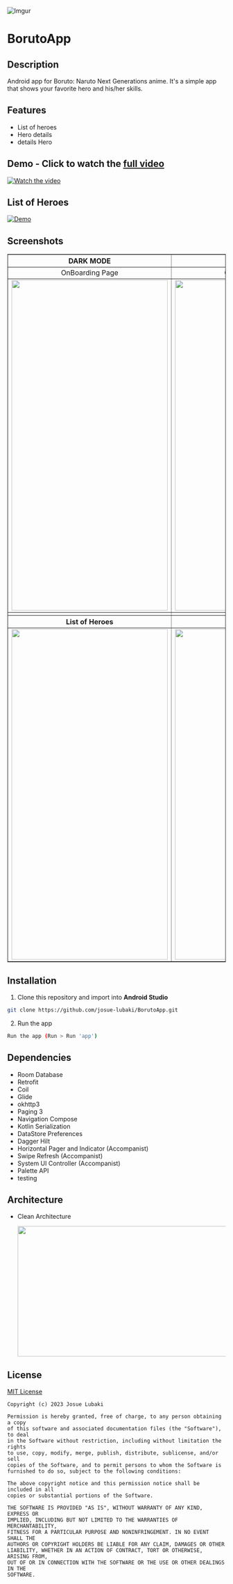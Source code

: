 ![Imgur](https://i.imgur.com/FvR3xZV.png)

# BorutoApp

## Description
Android app for Boruto: Naruto Next Generations anime. It's a simple app that shows your favorite hero and his/her skills.

## Features
- List of heroes
- Hero details
- details Hero

## Demo - Click to watch the [full video](https://youtu.be/I0_At4PTPEQ)

[![Watch the video](https://videoapi-muybridge.vimeocdn.com/animated-thumbnails/image/d7b49d74-6517-404c-ac94-53143355e5cf.gif?ClientID=vimeo-core-prod&Date=1675996621&Signature=45770c61516e109d576ec493fc93ae71be83d3d3)](https://youtu.be/I0_At4PTPEQ)

## List of Heroes

[![Demo](https://videoapi-muybridge.vimeocdn.com/animated-thumbnails/image/d6ba00b4-8568-45bc-af72-52b96f581c95.gif?ClientID=vimeo-core-prod&Date=1675233322&Signature=a6aa1601e3bad43b28f5752c2bb8dbe7160dd019)](https://player.vimeo.com/video/794761764)

<!-- [![Demo](https://videoapi-muybridge.vimeocdn.com/animated-thumbnails/image/8eb0e10c-8b40-49bd-b6c4-1cb6e84194d2.gif?ClientID=vimeo-core-prod&Date=1675233373&Signature=4c66e31a67a47b9dd6766ab53ca785d3324bc961)](https://player.vimeo.com/video/794761825) -->

<!-- ## Demo - Dark Mode

[![Demo](https://videoapi-muybridge.vimeocdn.com/animated-thumbnails/image/d6ba00b4-8568-45bc-af72-52b96f581c95.gif?ClientID=vimeo-core-prod&Date=1675233322&Signature=a6aa1601e3bad43b28f5752c2bb8dbe7160dd019)](https://player.vimeo.com/video/794761764)

## Demo - Light Mode

[![Demo](https://videoapi-muybridge.vimeocdn.com/animated-thumbnails/image/54942e32-b9e1-4044-bd61-f1e50c9f59cc.gif?ClientID=vimeo-core-prod&Date=1675233345&Signature=7b637ce8458ddaad88c87afb5a40c0bb4f7caa8c)](https://player.vimeo.com/video/794761800) -->


## Screenshots

<table border="1">
    <tr>
        <th align="center"> DARK MODE </th>
        <th align="center"> LIGHT MODE </th>
    </tr>
    <tr>
        <td align="center"> OnBoarding Page </td>   
        <td align="center"> OnBoarding Page </td>
    </tr>
    <tr>
        <td align="center"> <img src="https://i.imgur.com/DSqel2q.png" width=360 height=760 /></td>
        <td align="center"> <img src="https://i.imgur.com/kUr1TUE.png" width=360 height=760 /></td>
    </tr>
    <tr>
        <td> </td>
        <td> </td>
    </tr>
    <tr>
        <th align="center"> List of Heroes </th>
        <th align="center"> List of Heroes </th>
    </tr>
    <tr>
        <td> <img src="https://i.imgur.com/npp0rCT.jpg" width=360 height=760 /></td>
        <td> <img src="https://i.imgur.com/e28LzTm.jpg" width=360 height=760 /></td>
    </tr>
</table>

## Installation
1. Clone this repository and import into **Android Studio**

```bash
git clone https://github.com/josue-lubaki/BorutoApp.git
```

2. Run the app

```bash
Run the app (Run > Run 'app')
```

## Dependencies
- Room Database
- Retrofit
- Coil
- Glide
- okhttp3
- Paging 3
- Navigation Compose
- Kotlin Serialization
- DataStore Preferences
- Dagger Hilt
- Horizontal Pager and Indicator (Accompanist)
- Swipe Refresh (Accompanist)
- System UI Controller (Accompanist)
- Palette API
- testing

## Architecture
- Clean Architecture

  <img src="https://i.imgur.com/ILr0iMq.png" width="720" height="300" />
  
## License
[MIT License](https://github.com/josue-lubaki/BorutoApp/blob/main/licence)

```
Copyright (c) 2023 Josue Lubaki

Permission is hereby granted, free of charge, to any person obtaining a copy
of this software and associated documentation files (the "Software"), to deal
in the Software without restriction, including without limitation the rights
to use, copy, modify, merge, publish, distribute, sublicense, and/or sell
copies of the Software, and to permit persons to whom the Software is
furnished to do so, subject to the following conditions:

The above copyright notice and this permission notice shall be included in all
copies or substantial portions of the Software.

THE SOFTWARE IS PROVIDED "AS IS", WITHOUT WARRANTY OF ANY KIND, EXPRESS OR
IMPLIED, INCLUDING BUT NOT LIMITED TO THE WARRANTIES OF MERCHANTABILITY,
FITNESS FOR A PARTICULAR PURPOSE AND NONINFRINGEMENT. IN NO EVENT SHALL THE
AUTHORS OR COPYRIGHT HOLDERS BE LIABLE FOR ANY CLAIM, DAMAGES OR OTHER
LIABILITY, WHETHER IN AN ACTION OF CONTRACT, TORT OR OTHERWISE, ARISING FROM,
OUT OF OR IN CONNECTION WITH THE SOFTWARE OR THE USE OR OTHER DEALINGS IN THE
SOFTWARE.
```



